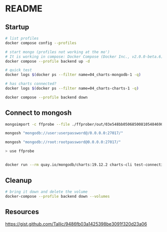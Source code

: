 # README

## Startup

```sh
# list profiles
docker compose config --profiles               

# start mongo (profiles not working at the mo')
# It is working in compose: Docker Compose (Docker Inc., v2.0.0-beta.6) - Docker Desktop 3.5.2
docker compose --profile backend up -d 

# quick test
docker logs $(docker ps --filter name=04_charts-mongodb-1 -q)

# has charts connected?
docker logs $(docker ps --filter name=04_charts-charts-1 -q)

docker compose --profile backend down
```

## Connect to mongosh

```sh
mongoimport -c ffprobe --file ./ffprober/out/03e548bb050685008105484690c578d2.json "mongodb://root:rootpassword@0.0.0.0:27017/ffprobe" --authenticationDatabase admin

mongosh "mongodb://user:userpassword@/0.0.0.0:27017/"

mongosh "mongodb://root:rootpassword@0.0.0.0:27017/"

> use ffprobe
```


## 

```sh
docker run --rm quay.io/mongodb/charts:19.12.2 charts-cli test-connection 'mongodb://root:rootpassword@host.docker.internal'
```


## Cleanup

```sh
# bring it down and delete the volume
docker-compose --profile backend down --volumes
```

## Resources

https://gist.github.com/Tallic/9486fb03a1425398be3091f320d23a06

